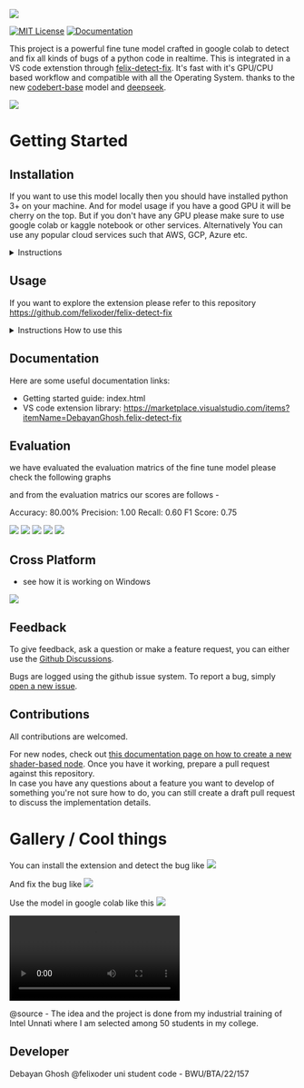 ![](https://github.com/felixoder/bug_detection_ml_project/blob/master/logo.png?raw=true)

[![MIT License](https://img.shields.io/badge/license-MIT-blue.svg?style=for-the-badge)](https://github.com/felixoder/bug_detection_ml_project/blob/master/LICENSE)
[![Documentation](https://img.shields.io/badge/Documentation-github-brightgreen.svg?style=for-the-badge)](xyz.html)

This project is a powerful fine tune model crafted in google colab to detect and fix all kinds of bugs of a python code in realtime. This is integrated in a VS code extenstion through [felix-detect-fix](https://github.com/felixoder/felix-detect-fix). It's fast with it's GPU/CPU based workflow and compatible with all the Operating System. thanks to the new [codebert-base](microsoft/codebert-base) model and [deepseek](deepseek-ai/deepseek-coder-1.3b-instruct).

![](https://github.com/felixoder/bug_detection_ml_project/blob/master/demo_running.png?raw=true)

# Getting Started

## Installation

If you want to use this model locally then you should have installed python 3+ on your machine. And for model usage if you have a good GPU it will be cherry on the top. But if you don't have any GPU please make sure to use google colab or kaggle notebook or other services. Alternatively You can use any popular cloud services such that AWS, GCP, Azure etc.

<details><summary>Instructions</summary>

The both bug detecting and fixing model is available on the [Huggingface-bug-detection](https://huggingface.co/felixoder/bug_detector_model) and [Huggingface-bug-fixing](https://huggingface.co/felixoder/bug_fixer_model) if you want to install them you are good to go.

1. Open the `usingModel.ipynb` and test this model.
2. Check the accuracy score, F1, Precesion and other metrics for better understanding.
3. Next, Check for the graphical section to understand confusion matrix, box-plot, histogram etc.

</details>

## Usage

If you want to explore the extension please refer to this repository
https://github.com/felixoder/felix-detect-fix

<details><summary>Instructions How to use this</summary>

Open the extension tab in your VS code and find this [felix-detect-fix](https://marketplace.visualstudio.com/items?itemName=DebayanGhosh.felix-detect-fix) and install this.

1. Now create a python file having extension of `.ipynb`.
2. Write some code and press `Ctrl/cmd + shift + p` and type `Detect Bug`. after running this wait for couple of second and if there is a bug you can see a pop up and if you want to click `Fix Bug`.
3. Next, Click the `Fix Bug` [you can do this either by running the `Ctrl/cmd + shift + p` and type `Detect Bug` or the steps in step 2 and do fix likewise]

![](https://github.com/felixoder/bug_detection_ml_project/blob/master/images/e1.png?raw=true)
![](https://github.com/felixoder/bug_detection_ml_project/blob/master/images/e2.png?raw=true)
![](https://github.com/felixoder/bug_detection_ml_project/blob/master/images/e3.png?raw=true)
![](https://github.com/felixoder/bug_detection_ml_project/blob/master/images/e4.png?raw=true)
![](https://github.com/felixoder/bug_detection_ml_project/blob/master/images/e5.png?raw=true)

</details>

## Documentation

Here are some useful documentation links:

- Getting started guide: index.html
- VS code extension library: https://marketplace.visualstudio.com/items?itemName=DebayanGhosh.felix-detect-fix

## Evaluation

we have evaluated the evaluation matrics of the fine tune model please check the following graphs

and from the evaluation matrics our scores are follows -

Accuracy: 80.00%
Precision: 1.00
Recall: 0.60
F1 Score: 0.75

![](https://github.com/felixoder/bug_detection_ml_project/blob/master/images/t1.png?raw=true)
![](https://github.com/felixoder/bug_detection_ml_project/blob/master/images/t2.png?raw=true)
![](https://github.com/felixoder/bug_detection_ml_project/blob/master/images/t3.png?raw=true)
![](https://github.com/felixoder/bug_detection_ml_project/blob/master/images/t4.png?raw=true)
![](https://github.com/felixoder/bug_detection_ml_project/blob/master/images/t5.png?raw=true)

## Cross Platform

- see how it is working on Windows

![](https://github.com/felixoder/bug_detection_ml_project/blob/master/images/e6.png?raw=true)

## Feedback

To give feedback, ask a question or make a feature request, you can either use the [Github Discussions](https://github.com/felixoder/bug_detection_ml_project/discussions).

Bugs are logged using the github issue system. To report a bug, simply [open a new issue](https://github.com/felixoder/bug_detection_ml_project/issues/new/choose).

## Contributions

All contributions are welcomed.

For new nodes, check out [this documentation page on how to create a new shader-based node](index.html). Once you have it working, prepare a pull request against this repository.  
In case you have any questions about a feature you want to develop of something you're not sure how to do, you can still create a draft pull request to discuss the implementation details.

# Gallery / Cool things

You can install the extension and detect the bug like
![](https://github.com/felixoder/bug_detection_ml_project/blob/master/images/d1.gif?raw=true)

And fix the bug like
![](https://github.com/felixoder/bug_detection_ml_project/blob/master/images/d2.gif?raw=true)

Use the model in google colab like this
![](https://github.com/felixoder/bug_detection_ml_project/blob/master/images/d3.gif?raw=true)

![full video how to use the model in vs code](https://github.com/felixoder/bug_detection_ml_project/blob/master/image/full.mp4?raw=true)

@source - The idea and the project is done from my industrial training of Intel Unnati where I am selected among 50 students in my college.

## Developer

Debayan Ghosh @felixoder
uni student code - BWU/BTA/22/157
